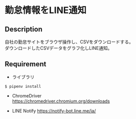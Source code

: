 # 勤怠情報をLINE通知  

## Description
自社の勤怠サイトをブラウザ操作し、CSVをダウンロードする。  
ダウンロードしたCSVデータをグラフ化しLINE通知。

## Requirement
- ライブラリ  
~~~
$ pipenv install
~~~  

- ChromeDriver  
https://chromedriver.chromium.org/downloads

- LINE Notify
https://notify-bot.line.me/ja/
